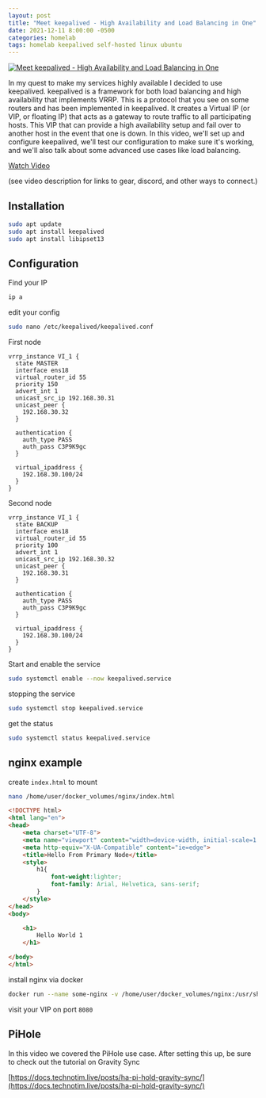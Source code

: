 ```yaml
---
layout: post
title: "Meet keepalived - High Availability and Load Balancing in One"
date: 2021-12-11 8:00:00 -0500
categories: homelab
tags: homelab keepalived self-hosted linux ubuntu
---
```


[![Meet keepalived - High Availability and Load Balancing in One](https://img.youtube.com/vi/hPfk0qd4xEY/0.jpg)](https://www.youtube.com/watch?v=hPfk0qd4xEY "Meet keepalived - High Availability and Load Balancing in One")

In my quest to make my services highly available I decided to use keepalived.  keepalived is a framework for both load balancing and high availability that implements VRRP.  This is a protocol that you see on some routers and has been implemented in keepalived. It creates a Virtual IP (or VIP, or floating IP) that acts as a gateway to route traffic to all participating hosts.  This VIP that can provide a high availability setup and fail over to another host in the event that one is down. In this video, we'll set up and configure keepalived, we'll test our configuration to make sure it's working, and we'll also talk about some advanced use cases like load balancing.

[Watch Video](https://www.youtube.com/watch?v=hPfk0qd4xEY)

(see video description for links to gear, discord, and other ways to connect.)

## Installation

```bash
sudo apt update
sudo apt install keepalived
sudo apt install libipset13
```

## Configuration

Find your IP

```bash
ip a 
```

edit your config

```bash
sudo nano /etc/keepalived/keepalived.conf
```

First node

```apacheconf
vrrp_instance VI_1 {
  state MASTER
  interface ens18
  virtual_router_id 55
  priority 150
  advert_int 1
  unicast_src_ip 192.168.30.31
  unicast_peer {
    192.168.30.32
  }

  authentication {
    auth_type PASS
    auth_pass C3P9K9gc
  }

  virtual_ipaddress {
    192.168.30.100/24
  }
}
```

Second node

```apacheconf
vrrp_instance VI_1 {
  state BACKUP
  interface ens18
  virtual_router_id 55
  priority 100
  advert_int 1
  unicast_src_ip 192.168.30.32
  unicast_peer {
    192.168.30.31
  }

  authentication {
    auth_type PASS
    auth_pass C3P9K9gc
  }

  virtual_ipaddress {
    192.168.30.100/24
  }
}
```

Start and enable the service

```bash
sudo systemctl enable --now keepalived.service
```

stopping the service

```bash
sudo systemctl stop keepalived.service
```

get the status

```bash
sudo systemctl status keepalived.service
```

## nginx example

create `index.html` to mount

```bash
nano /home/user/docker_volumes/nginx/index.html
```

```html
<!DOCTYPE html>
<html lang="en">
<head>
    <meta charset="UTF-8">
    <meta name="viewport" content="width=device-width, initial-scale=1.0">
    <meta http-equiv="X-UA-Compatible" content="ie=edge">
    <title>Hello From Primary Node</title>
    <style>
        h1{
            font-weight:lighter;
            font-family: Arial, Helvetica, sans-serif;
        }
    </style>
</head>
<body>

    <h1>
        Hello World 1
    </h1>

</body>
</html>
```

install nginx via docker

```bash
docker run --name some-nginx -v /home/user/docker_volumes/nginx:/usr/share/nginx/html:ro -d -p 8080:80 nginx
```

visit your VIP on port `8080`

## PiHole

In this video we covered the PiHole use case.  After setting this up, be sure to check out the tutorial on Gravity Sync

[https://docs.technotim.live/posts/ha-pi-hold-gravity-sync/](https://docs.technotim.live/posts/ha-pi-hold-gravity-sync/)
